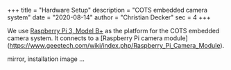 +++
title = "Hardware Setup"
description = "COTS embedded camera system"
date = "2020-08-14"
author = "Christian Decker"
sec = 4
+++

We use [Raspberry Pi 3, Model B+](https://en.wikipedia.org/wiki/Raspberry_Pi) as the platform for the COTS embedded camera system. It connects to a [Raspberry Pi camera module] (https://www.geeetech.com/wiki/index.php/Raspberry_Pi_Camera_Module).

mirror, installation image ...